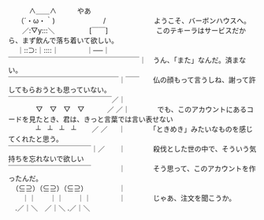 　　　∧＿＿∧　　　やあ  
　 （´・ω・｀)　　　　　　　/　　　　　　　ようこそ、バーボンハウスへ。  
　　／:▽y:::＼　　　　　[￣￣]　　　　　　　このテキーラはサービスだから、まず飲んで落ち着いて欲しい。  
　 ｜::⊃:｜::::｜　　　　｜──｜  
￣￣￣￣￣￣￣￣￣￣￣￣￣￣￣￣￣￣￣｜　うん、「また」なんだ。済まない。  
￣￣￣￣￣￣￣￣￣￣￣￣￣￣￣￣｜￣￣　　仏の顔もって言うしね、謝って許してもらおうとも思っていない。  
￣￣￣￣￣￣￣￣￣￣￣￣￣￣￣／｜  
　　　　▽　▽　▽　▽　　 　／ ／｜　　　　でも、このアカウントにあるコードを見たとき、君は、きっと言葉では言い表せない  
　　　　┴　┴　┴　┴　　 ／ ／     　 ｜　　　　「ときめき」みたいなものを感じてくれたと思う。  
￣￣￣￣￣￣￣￣￣￣￣￣｜／　　｜　　　　殺伐とした世の中で、そういう気持ちを忘れないで欲しい  
￣￣￣￣￣￣￣￣￣￣￣￣　　　　｜　　　　そう思って、このアカウントを作ったんだ。  
　（⊆⊇）（⊆⊇）（⊆⊇）　　　　　｜  
　　｜｜　　｜｜　　｜｜　　　　｜　　　　じゃあ、注文を聞こうか。  
　.／｜＼　／｜＼ .／｜＼  

